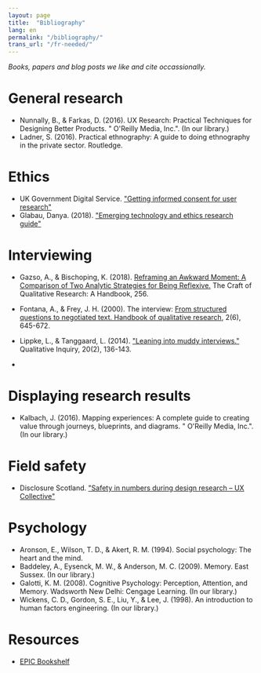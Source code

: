 ```yaml
---
layout: page
title:  "Bibliography"
lang: en
permalink: "/bibliography/"
trans_url: "/fr-needed/"
---
```


_Books, papers and blog posts we like and cite occassionally._


# General research
* Nunnally, B., & Farkas, D. (2016). UX Research: Practical Techniques for Designing Better Products. " O'Reilly Media, Inc.". (In our library.)
* Ladner, S. (2016). Practical ethnography: A guide to doing ethnography in the private sector. Routledge.

# Ethics
* UK Government Digital Service. ["Getting informed consent for user research"](https://www.gov.uk/service-manual/user-research/getting-users-consent-for-research)
* Glabau, Danya. (2018). ["Emerging technology and ethics research guide"](https://danyaglabau.com/2018/11/05/emerging-technology-and-ethics-research-guide-v-1-0/)

# Interviewing
* Gazso, A., & Bischoping, K. (2018). [Reframing an Awkward Moment: A Comparison of Two Analytic Strategies for Being Reflexive.](https://www.canadianscholars.ca/books/the-craft-of-qualitative-research.pdf) The Craft of Qualitative Research: A Handbook, 256.
* Fontana, A., & Frey, J. H. (2000). The interview: [From structured questions to negotiated text. Handbook of qualitative research](https://edisciplinas.usp.br/pluginfile.php/2591329/mod_resource/content/0/Fontana%20%20Frey%20%282000%29%20The%20Interview%20struct%20questions%20negotiated%20text.pdf), 2(6), 645-672.
* Lippke, L., & Tanggaard, L. (2014). ["Leaning into muddy interviews."](https://docs.google.com/presentation/d/161OLPdWlQdyI80g5X4HMENmT5TIjSGYmt5016RKKcko/edit?usp=drive_web&ouid=115428102159383580616) Qualitative Inquiry, 20(2), 136-143. 

* 

# Displaying research results
* Kalbach, J. (2016). Mapping experiences: A complete guide to creating value through journeys, blueprints, and diagrams. " O'Reilly Media, Inc.". (In our library.)

# Field safety
* Disclosure Scotland. ["Safety in numbers during design research – UX Collective"](https://uxdesign.cc/safety-in-numbers-during-design-research-ee00105c869d)


# Psychology
* Aronson, E., Wilson, T. D., & Akert, R. M. (1994). Social psychology: The heart and the mind.
* Baddeley, A., Eysenck, M. W., & Anderson, M. C. (2009). Memory. East Sussex. (In our library.)
* Galotti, K. M. (2008). Cognitive Psychology: Perception, Attention, and Memory. Wadsworth New Delhi: Cengage Learning. (In our library.)
* Wickens, C. D., Gordon, S. E., Liu, Y., & Lee, J. (1998). An introduction to human factors engineering. (In our library.)

# Resources
* [EPIC Bookshelf](https://www.epicpeople.org/bookshelf/)
